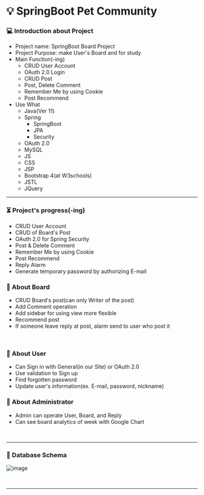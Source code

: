 # :bulb: SpringBoot Pet Community
### :computer: Introduction about Project
 * Project name: SpringBoot Board Project
 * Project Purpose: make User's Board and for study
 * Main Function(-ing)
    * CRUD User Account
    * OAuth 2.0 Login
    * CRUD Post
    * Post, Delete Comment
    * Remember Me by using Cookie
    * Post Recommend
 * Use What
     * Java(Ver 11)
     * Spring
       * SpringBoot
       * JPA
       * Security
     * OAuth 2.0
     * MySQL
     * JS
     * CSS
     * JSP
     * Bootstrap 4(at W3schools)
     * JSTL
     * JQuery
  <hr/>
  
### :hourglass_flowing_sand: Project's progress(-ing)
  * CRUD User Account
  * CRUD of Board's Post
  * OAuth 2.0 for Spring Security
  * Post & Delete Comment
  * Remember Me by using Cookie
  * Post Recommend
  * Reply Alarm
  * Generate temporary password by authorizing E-mail

### :notebook_with_decorative_cover: About Board
  * CRUD Board's post(can only Writer of the post)
  * Add Comment operation
  * Add sidebar for using view more flexible
  * Recommend post
  * If someone leave reply at post, alarm send to user who post it
<br/>

### :orange_book: About User 
  * Can Sign in with General(in our Site) or OAuth 2.0
  * Use validation to Sign up
  * Find forgotten password
  * Update user's information(ex. E-mail, password, nickname)

### :ledger: About Administrator
   * Admin can operate User, Board, and Reply
   * Can see board analytics of week with Google Chart

<br/>
<hr/>

### :floppy_disk: Database Schema
![image](https://github.com/Joajy/Pet-Community-Project/assets/86274253/6d79e70e-d54d-466d-aa98-6f251ff5ea1a)


<br/>
<hr/>
